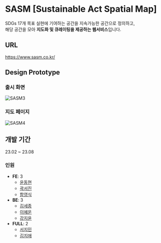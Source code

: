 # SASM [Sustainable Act Spatial Map]
SDGs 17개 목표 실현에 기여하는 공간을 지속가능한 공간으로 정의하고, <br>해당 공간을 모아 <b>지도화 및 큐레이팅을 제공하는 웹서비스</b>입니다.


URL 
------
https://www.sasm.co.kr/


## Design Prototype

### 출시 화면
![SASM3](https://github.com/user-attachments/assets/1331d5dd-188b-4d9c-97cb-4b38fb416f52)
### 지도 페이지
![SASM4](https://github.com/user-attachments/assets/8d135885-78fe-44f2-96ea-64ae54e10245)

## 개발 기간
23.02 ~ 23.08

### 인원
- **FE**: 3
  - [윤동현](https://github.com/dgfh0450)
  - [곽서진](https://github.com/SJ-Kwak)
  - [함영식](https://github.com/youngsikkk)
- **BE**: 3
  - [김세종](https://github.com/sejongk)
  - [이예운](https://github.com/yew00n)
  - [강지윤](https://github.com/kjiyun)
- **FULL**: 2
  - [서지민](https://github.com/SeoJimin1234)
  - [김지애](https://github.com/KJA000)
